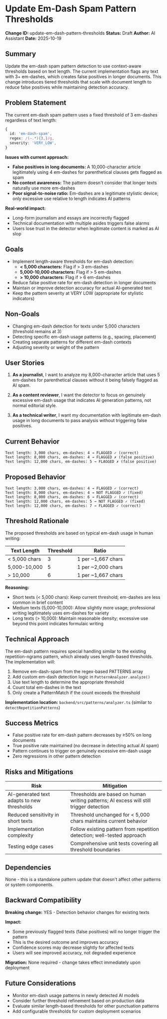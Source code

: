 # Update Em-Dash Spam Pattern Thresholds

**Change ID:** update-em-dash-pattern-thresholds
**Status:** Draft
**Author:** AI Assistant
**Date:** 2025-10-19

## Summary

Update the em-dash spam pattern detection to use context-aware thresholds based on text length. The current implementation flags any text with 3+ em-dashes, which creates false positives in longer documents. This change introduces tiered thresholds that scale with document length to reduce false positives while maintaining detection accuracy.

## Problem Statement

The current em-dash spam pattern uses a fixed threshold of 3 em-dashes regardless of text length:

```typescript
{
  id: 'em-dash-spam',
  regex: /(—.*){3,}/g,
  severity: 'VERY_LOW',
}
```

**Issues with current approach:**
- **False positives in long documents:** A 10,000-character article legitimately using 4 em-dashes for parenthetical clauses gets flagged as spam
- **No context awareness:** The pattern doesn't consider that longer texts naturally use more em-dashes
- **Poor signal-to-noise ratio:** Em-dashes are a legitimate stylistic device; only excessive use relative to length indicates AI patterns

**Real-world impact:**
- Long-form journalism and essays are incorrectly flagged
- Technical documentation with multiple asides triggers false alarms
- Users lose trust in the detector when legitimate content is marked as AI slop

## Goals

- Implement length-aware thresholds for em-dash detection:
  - **< 5,000 characters:** Flag if > 3 em-dashes
  - **5,000-10,000 characters:** Flag if > 5 em-dashes
  - **> 10,000 characters:** Flag if > 6 em-dashes
- Reduce false positive rate for em-dash detection in longer documents
- Maintain or improve detection accuracy for actual AI-generated text
- Keep the pattern severity at VERY LOW (appropriate for stylistic indicators)

## Non-Goals

- Changing em-dash detection for texts under 5,000 characters (threshold remains at 3)
- Detecting specific em-dash usage patterns (e.g., spacing, placement)
- Creating separate patterns for different em-dash contexts
- Adjusting severity or weight of the pattern

## User Stories

1. **As a journalist**, I want to analyze my 8,000-character article that uses 5 em-dashes for parenthetical clauses without it being falsely flagged as AI spam.

2. **As a content reviewer**, I want the detector to focus on genuinely excessive em-dash usage that indicates AI generation patterns, not normal editorial style.

3. **As a technical writer**, I want my documentation with legitimate em-dash usage in long documents to pass analysis without triggering false positives.

## Current Behavior

```
Text length: 3,000 chars, em-dashes: 4 → FLAGGED ✓ (correct)
Text length: 8,000 chars, em-dashes: 4 → FLAGGED ✗ (false positive)
Text length: 12,000 chars, em-dashes: 5 → FLAGGED ✗ (false positive)
```

## Proposed Behavior

```
Text length: 3,000 chars, em-dashes: 4 → FLAGGED ✓ (correct)
Text length: 8,000 chars, em-dashes: 4 → NOT FLAGGED ✓ (fixed)
Text length: 8,000 chars, em-dashes: 6 → FLAGGED ✓ (correct)
Text length: 12,000 chars, em-dashes: 5 → NOT FLAGGED ✓ (fixed)
Text length: 12,000 chars, em-dashes: 7 → FLAGGED ✓ (correct)
```

## Threshold Rationale

The proposed thresholds are based on typical em-dash usage in human writing:

| Text Length | Threshold | Ratio |
|-------------|-----------|-------|
| < 5,000 chars | 3 | 1 per ~1,667 chars |
| 5,000-10,000 | 5 | 1 per ~2,000 chars |
| > 10,000 | 6 | 1 per ~1,667 chars |

**Reasoning:**
- Short texts (< 5,000 chars): Keep current threshold; em-dashes are less common in brief content
- Medium texts (5,000-10,000): Allow slightly more usage; professional writing legitimately uses em-dashes for variety
- Long texts (> 10,000): Maintain reasonable density; excessive use beyond this point indicates formulaic writing

## Technical Approach

The em-dash pattern requires special handling similar to the existing repetition-ngrams pattern, which already uses length-based thresholds. The implementation will:

1. Remove em-dash-spam from the regex-based PATTERNS array
2. Add custom em-dash detection logic in `PatternAnalyzer.analyze()`
3. Use text length to determine the appropriate threshold
4. Count total em-dashes in the text
5. Only create a PatternMatch if the count exceeds the threshold

**Implementation location:** `backend/src/patterns/analyzer.ts` (similar to `detectRepetitionPatterns`)

## Success Metrics

- False positive rate for em-dash pattern decreases by ≥50% on long documents
- True positive rate maintained (no decrease in detecting actual AI spam)
- Pattern continues to trigger on genuinely excessive em-dash usage
- Zero regressions in other pattern detection

## Risks and Mitigations

| Risk | Mitigation |
|------|------------|
| AI-generated text adapts to new thresholds | Thresholds are based on human writing patterns; AI excess will still trigger detection |
| Reduced sensitivity in short texts | Threshold unchanged for < 5,000 chars maintains current behavior |
| Implementation complexity | Follow existing pattern from repetition detection; well-tested approach |
| Testing edge cases | Comprehensive unit tests covering all threshold boundaries |

## Dependencies

None - this is a standalone pattern update that doesn't affect other patterns or system components.

## Backward Compatibility

**Breaking change:** YES - Detection behavior changes for existing texts

**Impact:**
- Some previously flagged texts (false positives) will no longer trigger the pattern
- This is the desired outcome and improves accuracy
- Confidence scores may decrease slightly for affected texts
- Users will see improved accuracy, not degraded experience

**Migration:** None required - change takes effect immediately upon deployment

## Future Considerations

- Monitor em-dash usage patterns in newly detected AI models
- Consider further threshold refinement based on production data
- Evaluate similar length-based thresholds for other punctuation patterns
- Add configurable thresholds for custom deployment scenarios
